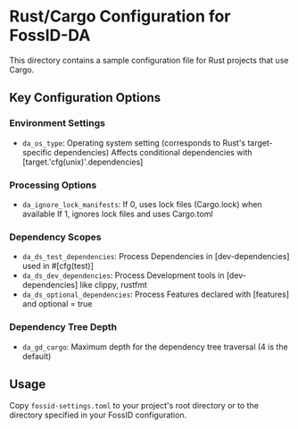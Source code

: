 # Rust/Cargo Configuration for FossID-DA

This directory contains a sample configuration file for Rust projects that use Cargo.

## Key Configuration Options

### Environment Settings
- `da_os_type`: Operating system setting (corresponds to Rust's target-specific dependencies)
  Affects conditional dependencies with [target.'cfg(unix)'.dependencies]

### Processing Options
- `da_ignore_lock_manifests`: If 0, uses lock files (Cargo.lock) when available
  If 1, ignores lock files and uses Cargo.toml

### Dependency Scopes
- `da_ds_test_dependencies`: Process Dependencies in [dev-dependencies] used in #[cfg(test)]
- `da_ds_dev_dependencies`: Process Development tools in [dev-dependencies] like clippy, rustfmt
- `da_ds_optional_dependencies`: Process Features declared with [features] and optional = true

### Dependency Tree Depth
- `da_gd_cargo`: Maximum depth for the dependency tree traversal (4 is the default)

## Usage
Copy `fossid-settings.toml` to your project's root directory or to the directory specified in your FossID configuration. 